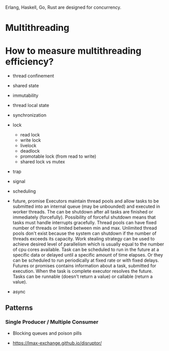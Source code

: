 Erlang, Haskell, Go, Rust are designed for concurrency.

# Multithreading

# How to measure multithreading efficiency?

- thread confinement
- shared state
- immutability
- thread local state
- synchronization
- lock
    - read lock
    - write lock
    - livelock
    - deadlock
    - promotable lock (from read to write)
    - shared lock vs mutex
- trap
- signal
- scheduling
- future, promise
Executors maintain thread pools and allow tasks to be submitted into an internal queue (may be unbounded) and executed in worker threads. The can be shutdown after all tasks are finished or immediately (forcefully). Possibility of forceful shutdown means that tasks must handle interrupts gracefully.
Thread pools can have fixed number of threads or limited between min and max. Unlimited thread pools don't exist because the system can shutdown if the number of threads exceeds its capacity. Work stealing strategy can be used to achieve desired level of parallelism which is usually equal to the number of cpu cores available.
Task can be scheduled to run in the future at a specific data or delayed until a specific amount of time elapses. Or they can be scheduled to run periodically at fixed rate or with fixed delays.
Futures or promises contains information about a task, submitted for execution. When the task is complete executor resolves the future.
Tasks can be runnable (doesn't return a value) or callable (return a value).

- async

## Patterns

### Single Producer / Multiple Consumer
- Blocking queues and poison pills

- https://lmax-exchange.github.io/disruptor/
